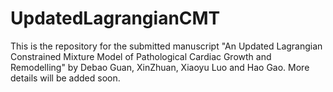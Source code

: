 # UpdatedLagrangianCMT
This is the repository for the submitted manuscript "An Updated Lagrangian Constrained 
Mixture Model of Pathological Cardiac Growth and Remodelling" by Debao Guan, XinZhuan, Xiaoyu Luo and Hao Gao. 
More details will be added soon.
